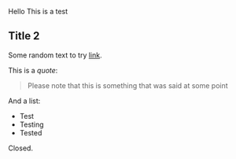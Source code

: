 Hello
This is a test


## Title 2
Some random text to try [link](https://test.com). 

This is a *quote*:
> Please note that this is something that was said at some point

And a list:
- Test
- Testing
- Tested


Closed.
